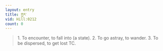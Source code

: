 ```yaml
---
layout: entry
title: གྱར་
vid: Hill:0212
count: 0
---
```

> 1\. To encounter, to fall into (a state)\. 2\. To go astray, to wander\. 3\. To be dispersed, to get lost TC\.


